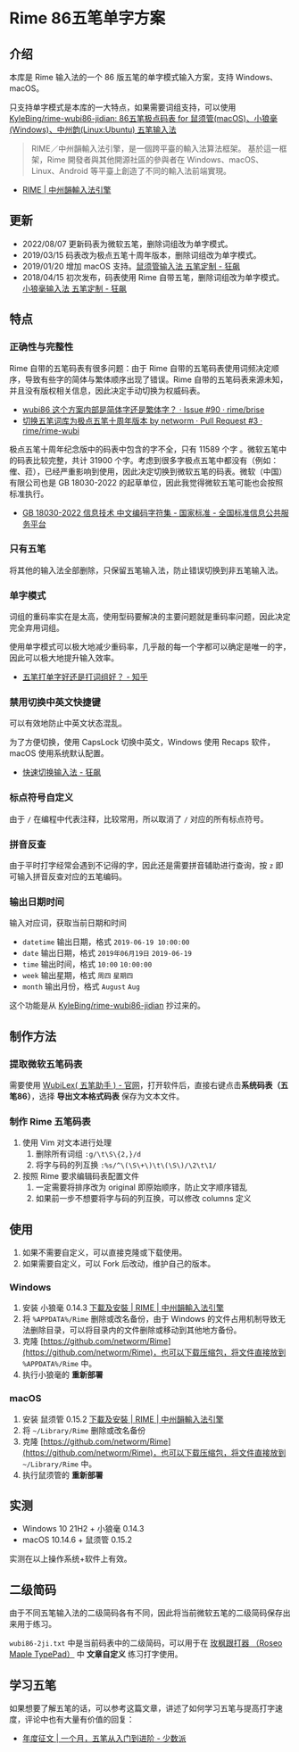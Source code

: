 # Rime 86五笔单字方案

## 介绍

本库是 Rime 输入法的一个 86 版五笔的单字模式输入方案，支持 Windows、macOS。

只支持单字模式是本库的一大特点，如果需要词组支持，可以使用 [KyleBing/rime-wubi86-jidian: 86五笔极点码表 for 鼠须管(macOS)、小狼毫(Windows)、中州韵(Linux:Ubuntu) 五笔输入法](https://github.com/KyleBing/rime-wubi86-jidian)

> RIME／中州韻輸入法引擎，是一個跨平臺的輸入法算法框架。
> 基於這一框架，Rime 開發者與其他開源社區的參與者在 Windows、macOS、Linux、Android 等平臺上創造了不同的輸入法前端實現。

- [RIME | 中州韻輸入法引擎](https://rime.im/)

## 更新

- 2022/08/07 更新码表为微软五笔，删除词组改为单字模式。
- 2019/03/15 码表改为极点五笔十周年版本，删除词组改为单字模式。
- 2019/01/20 增加 macOS 支持。[鼠须管输入法 五笔定制 - 狂飙](/2019/01/20/squirrel-wubi/)
- 2018/04/15 初次发布，码表使用 Rime 自带五笔，删除词组改为单字模式。[小狼毫输入法 五笔定制 - 狂飙](/2018/04/15/weasel-wubi/)

## 特点

### 正确性与完整性

Rime 自带的五笔码表有很多问题：由于 Rime 自带的五笔码表使用词频决定顺序，导致有些字的简体与繁体顺序出现了错误。Rime 自带的五笔码表来源未知，并且没有版权相关信息，因此决定手动切换为权威码表。

- [wubi86 这个方案内部是简体字还是繁体字？ · Issue #90 · rime/brise](https://github.com/rime/brise/issues/90)
- [切换五笔词库为极点五笔十周年版本 by networm · Pull Request #3 · rime/rime-wubi](https://github.com/rime/rime-wubi/pull/3)

极点五笔十周年纪念版中的码表中包含的字不全，只有 11589 个字 。微软五笔中的码表比较完整，共计 31900 个字。考虑到很多字极点五笔中都没有（例如：傕、菈），已经严重影响到使用，因此决定切换到微软五笔的码表。微软（中国）有限公司也是 GB 18030-2022 的起草单位，因此我觉得微软五笔可能也会按照标准执行。

- [GB 18030-2022 信息技术 中文编码字符集 - 国家标准 - 全国标准信息公共服务平台](https://std.samr.gov.cn/gb/search/gbDetailed?id=E4A2A4C875726A5DE05397BE0A0A61E8)

### 只有五笔

将其他的输入法全部删除，只保留五笔输入法，防止错误切换到非五笔输入法。

### 单字模式

词组的重码率实在是太高，使用型码要解决的主要问题就是重码率问题，因此决定完全弃用词组。

使用单字模式可以极大地减少重码率，几乎敲的每一个字都可以确定是唯一的字，因此可以极大地提升输入效率。

- [五笔打单字好还是打词组好？ - 知乎](https://www.zhihu.com/question/54269769/answer/351891750)

### 禁用切换中英文快捷键

可以有效地防止中英文状态混乱。

为了方便切换，使用 CapsLock 切换中英文，Windows 使用 Recaps 软件，macOS 使用系统默认配置。

- [快速切换输入法 - 狂飙](/2021/06/06/switch-ime-efficiently/)

### 标点符号自定义

由于 `/` 在编程中代表注释，比较常用，所以取消了 `/` 对应的所有标点符号。

### 拼音反查

由于平时打字经常会遇到不记得的字，因此还是需要拼音辅助进行查询，按 `z` 即可输入拼音反查对应的五笔编码。

### 输出日期时间

输入对应词，获取当前日期和时间

- `datetime` 输出日期，格式 `2019-06-19 10:00:00`
- `date` 输出日期，格式 `2019年06月19日` `2019-06-19`
- `time` 输出时间，格式 `10:00` `10:00:00`
- `week` 输出星期，格式 `周四` `星期四`
- `month` 输出月份，格式 `August` `Aug`

这个功能是从 [KyleBing/rime-wubi86-jidian](https://github.com/KyleBing/rime-wubi86-jidian) 抄过来的。

## 制作方法

### 提取微软五笔码表

需要使用 [WubiLex( 五笔助手 ) - 官网](https://wubi.aardio.com/)，打开软件后，直接右键点击**系统码表（五笔86）**，选择 **导出文本格式码表** 保存为文本文件。

### 制作 Rime 五笔码表

1. 使用 Vim 对文本进行处理
   1. 删除所有词组 `:g/\t\S\{2,}/d`
   2. 将字与码的列互换 `:%s/^\(\S\+\)\t\(\S\)/\2\t\1/`
2. 按照 Rime 要求编辑码表配置文件
   1. 一定需要将排序改为 original 即原始顺序，防止文字顺序错乱
   2. 如果前一步不想要将字与码的列互换，可以修改 columns 定义

## 使用

1. 如果不需要自定义，可以直接克隆或下载使用。
2. 如果需要自定义，可以 Fork 后改动，维护自己的版本。

### Windows

1. 安装 小狼毫 0.14.3 [下載及安裝 | RIME | 中州韻輸入法引擎](https://rime.im/download/)
2. 将 `%APPDATA%/Rime` 删除或改名备份，由于 Windows 的文件占用机制导致无法删除目录，可以将目录内的文件删除或移动到其他地方备份。
3. 克隆 [https://github.com/networm/Rime](https://github.com/networm/Rime)，也可以下载压缩包，将文件直接放到 `%APPDATA%/Rime` 中。
4. 执行小狼毫的 **重新部署**

### macOS

1. 安装 鼠须管 0.15.2 [下載及安裝 | RIME | 中州韻輸入法引擎](https://rime.im/download/)
2. 将 `~/Library/Rime` 删除或改名备份
3. 克隆 [https://github.com/networm/Rime](https://github.com/networm/Rime)，也可以下载压缩包，将文件直接放到 `~/Library/Rime` 中。
4. 执行鼠须管的 **重新部署**

## 实测

- Windows 10 21H2 + 小狼毫 0.14.3
- macOS 10.14.6 + 鼠须管 0.15.2

实测在以上操作系统+软件上有效。

## 二级简码

由于不同五笔输入法的二级简码各有不同，因此将当前微软五笔的二级简码保存出来用于练习。

`wubi86-2ji.txt` 中是当前码表中的二级简码，可以用于在 [玫枫跟打器 （Roseo Maple TypePad）](https://kylebing.cn/tools/typepad/) 中 **文章自定义** 练习打字使用。

## 学习五笔

如果想要了解五笔的话，可以参考这篇文章，讲述了如何学习五笔与提高打字速度，评论中也有大量有价值的回复：

- [年度征文 | 一个月，五笔从入门到进阶 - 少数派](https://sspai.com/post/71520)

